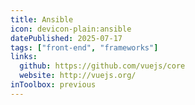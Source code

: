 ```yaml
---
title: Ansible
icon: devicon-plain:ansible
datePublished: 2025-07-17
tags: ["front-end", "frameworks"]
links:
  github: https://github.com/vuejs/core
  website: http://vuejs.org/
inToolbox: previous
---
```

